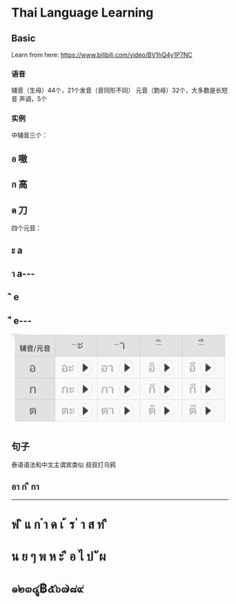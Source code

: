 # Thai Language Learning

## Basic
Learn from here: https://www.bilibili.com/video/BV1hQ4y1P7NC
### 语音
辅音（生母）44个，21个发音（音同形不同）
元音（韵母）32个，大多数是长短音
声调，5个
### 实例
中辅音三个：
## อ 嗷 
## ก 高
## ด 刀
四个元音：
## ะ a
## า a---
##  ิ e
##  ี e---

![](https://raw.githubusercontent.com/jhfnetboy/MarkDownImg/main/img/202309151746126.png)
## 句子
泰语语法和中文主谓宾类似
叔叔打乌鸦
## อา ก ี กา

----
# ฟ ิ แ ก ำ ด เ ้ ร ่ า ส ท ื 
# น ย ๆ พ ห ะ ี อ ไ ป ั ผ 
# ๑๒๓๔ู฿๕๖๗๘๙